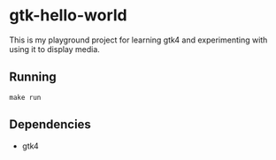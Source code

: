 # gtk-hello-world

This is my playground project for learning gtk4 and experimenting with using it to display media.

## Running

`make run`

## Dependencies

* gtk4
